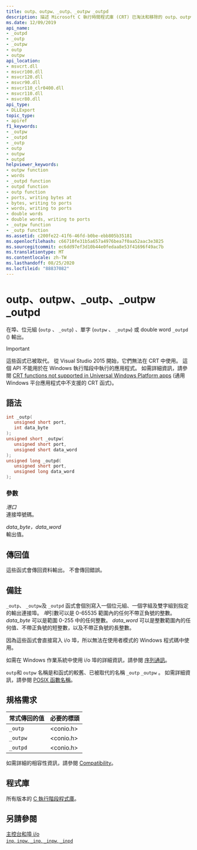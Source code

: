 ```yaml
---
title: outp、outpw、_outp、_outpw _outpd
description: 描述 Microsoft C 執行時間程式庫 (CRT) 已淘汰和移除的 outp、outpw、_outp、_outpw 和 _outpd 函式。
ms.date: 12/09/2019
api_name:
- _outpd
- _outp
- _outpw
- outp
- outpw
api_location:
- msvcrt.dll
- msvcr100.dll
- msvcr120.dll
- msvcr90.dll
- msvcr110_clr0400.dll
- msvcr110.dll
- msvcr80.dll
api_type:
- DLLExport
topic_type:
- apiref
f1_keywords:
- _outpw
- _outpd
- _outp
- outp
- outpw
- outpd
helpviewer_keywords:
- outpw function
- words
- _outpd function
- outpd function
- outp function
- ports, writing bytes at
- bytes, writing to ports
- words, writing to ports
- double words
- double words, writing to ports
- _outpw function
- _outp function
ms.assetid: c200fe22-41f6-46fd-b0be-ebb805b35181
ms.openlocfilehash: c66710fe31b5a657a4976bea7f0aa52aac3e3825
ms.sourcegitcommit: ec6dd97ef3d10b44e0fedaa8e53f41696f49ac7b
ms.translationtype: MT
ms.contentlocale: zh-TW
ms.lasthandoff: 08/25/2020
ms.locfileid: "88837082"
---
```

# <a name="outp-outpw-_outp-_outpw-_outpd"></a>outp、outpw、_outp、_outpw _outpd

在埠、位元組 (`outp` 、 `_outp`) 、單字 (`outpw` 、 `_outpw`) 或 double word `_outpd` () 輸出。

> [!IMPORTANT]
> 這些函式已被取代。 從 Visual Studio 2015 開始，它們無法在 CRT 中使用。
> 這個 API 不能用於在 Windows 執行階段中執行的應用程式。 如需詳細資訊，請參閱 [CRT functions not supported in Universal Windows Platform apps](../cppcx/crt-functions-not-supported-in-universal-windows-platform-apps.md) (通用 Windows 平台應用程式中不支援的 CRT 函式)。

## <a name="syntax"></a>語法

```cpp
int _outp(
   unsigned short port,
   int data_byte
);
unsigned short _outpw(
   unsigned short port,
   unsigned short data_word
);
unsigned long _outpd(
   unsigned short port,
   unsigned long data_word
);
```

### <a name="parameters"></a>參數

*港口*\
連接埠號碼。

*data_byte，data_word*\
輸出值。

## <a name="return-value"></a>傳回值

這些函式會傳回資料輸出。 不會傳回錯誤。

## <a name="remarks"></a>備註

`_outp`、 `_outpw`及 `_outpd` 函式會個別寫入一個位元組、一個字組及雙字組到指定的輸出連接埠。 *埠*引數可以是 0-65535 範圍內的任何不帶正負號的整數。 *data_byte* 可以是範圍 0-255 中的任何整數。 *data_word* 可以是整數範圍內的任何值、不帶正負號的短整數，以及不帶正負號的長整數。

因為這些函式會直接寫入 i/o 埠，所以無法在使用者模式的 Windows 程式碼中使用。

如需在 Windows 作業系統中使用 i/o 埠的詳細資訊，請參閱 [序列通訊](/previous-versions/ff802693(v=msdn.10))。

`outp`和 `outpw` 名稱是和函式的較舊、已被取代的名稱 `_outp` `_outpw` 。 如需詳細資訊，請參閱 [POSIX 函數名稱](../error-messages/compiler-warnings/compiler-warning-level-3-c4996.md#posix-function-names)。

## <a name="requirements"></a>規格需求

|常式傳回的值|必要的標頭|
|-------------|---------------------|
|`_outp`|\<conio.h>|
|`_outpw`|\<conio.h>|
|`_outpd`|\<conio.h>|

如需詳細的相容性資訊，請參閱 [Compatibility](../c-runtime-library/compatibility.md)。

## <a name="libraries"></a>程式庫

所有版本的 [C 執行階段程式庫](../c-runtime-library/crt-library-features.md)。

## <a name="see-also"></a>另請參閱

[主控台和埠 i/o](../c-runtime-library/console-and-port-i-o.md)\
[`inp`, `inpw`, `_inp`, `_inpw`, `_inpd`](../c-runtime-library/inp-inpw-inpd.md)
